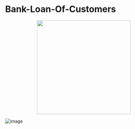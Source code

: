 # Bank-Loan-Of-Customers
<center>
    <img src="https://media.tenor.com/0VqxUXaU4aAAAAAd/money-in-the-bank-money-money.gif" width="300"  align="center"/>
</center>

![image](https://user-images.githubusercontent.com/95615302/226317128-ea47449d-6eef-47b0-aaca-2184f0ab04fd.png)
